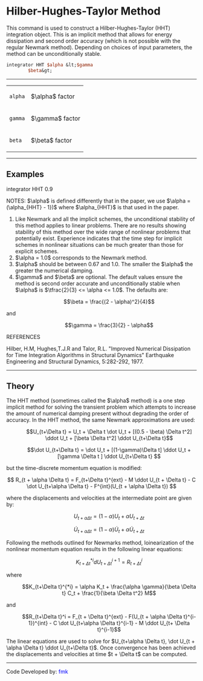 # Hilber-Hughes-Taylor Method

<p>This command is used to construct a Hilber-Hughes-Taylor (HHT)
integration object. This is an implicit method that allows for energy
dissipation and second order accuracy (which is not possible with the
regular Newmark method). Depending on choices of input parameters, the
method can be unconditionally stable.</p>

```tcl
integrator HHT $alpha &lt;$gamma
        $beta&gt;
```
<hr />
<table>
<tbody>
<tr class="odd">
<td><p><code class="parameter-table-variable">alpha</code></p></td>
<td><p>$\alpha$ factor</p></td>
</tr>
<tr class="even">
<td><p><code class="parameter-table-variable">gamma</code></p></td>
<td><p>$\gamma$ factor</p></td>
</tr>
<tr class="odd">
<td><p><code class="parameter-table-variable">beta</code></p></td>
<td><p>$\beta$ factor</p></td>
</tr>
</tbody>
</table>
<hr />

## Examples

<p>integrator HHT 0.9</p>
<p>NOTES: $\alpha$ is defined differently that in
the paper, we use $\alpha = (\alpha_{HHT} - 1})$
where $\alpha_{HHT}$ is that used in the
paper.</p>
<ol>
<li>Like Newmark and all the implicit schemes, the unconditional
stability of this method applies to linear problems. There are no
results showing stability of this method over the wide range of
nonlinear problems that potentially exist. Experience indicates that the
time step for implicit schemes in nonlinear situations can be much
greater than those for explicit schemes.</li>
<li>$\alpha = 1.0$ corresponds to the Newmark
method.</li>
<li>$\alpha$ should be between 0.67 and 1.0. The
smaller the $\alpha$ the greater the numerical
damping.</li>
<li>$\gamma$ and $\beta$
are optional. The default values ensure the method is second order
accurate and unconditionally stable when $\alpha$
is $\tfrac{2}{3} &lt;= \alpha &lt;= 1.0$. The
defaults are:</li>
</ol>
<dl>
<dt></dt>
<dd>

$$\beta = \frac{(2 - \alpha)^2}{4}$$

</dd>
</dl>
<p>and</p>
<dl>
<dt></dt>
<dd>

$$\gamma = \frac{3}{2} - \alpha$$

</dd>
</dl>
<p>REFERENCES</p>
<p>Hilber, H.M, Hughes,T.J.R and Talor, R.L. "Improved Numerical
Dissipation for Time Integration Algorithms in Structural Dynamics"
Earthquake Engineering and Structural Dynamics, 5:282-292, 1977.</p>
<hr />

## Theory

<p>The HHT method (sometimes called the $\alpha$
method) is a one step implicit method for solving the transient problem
which attempts to increase the amount of numerical damping present
without degrading the order of accuracy. In the HHT method, the same
Newmark approximations are used:</p>
<dl>
<dt></dt>
<dd>

$$U_{t+\Delta t} = U_t + \Delta t \dot U_t + [(0.5 - \beta)
\Delta t^2] \ddot U_t + [\beta \Delta t^2] \ddot U_{t+\Delta
t}$$

</dd>
</dl>
<dl>
<dt></dt>
<dd>

$$\dot U_{t+\Delta t} = \dot U_t + [(1-\gamma)\Delta t] \ddot
U_t + [\gamma \Delta t ] \ddot U_{t+\Delta t} $$

</dd>
</dl>
<p>but the time-discrete momentum equation is modified:</p>

$$
R_{t + \alpha \Delta t} = F_{t+\Delta t}^{ext} - M \ddot
U_{t + \Delta t} - C \dot U_{t+\alpha \Delta t} - F^{int}(U_{t + \alpha \Delta t})
$$

<p>where the displacements and velocities at the intermediate point are
given by:</p>
<dl>
<dt></dt>
<dd>

$$U_{t+ \alpha \Delta t} = (1 - \alpha) U_t + \alpha U_{t +
\Delta t}$$

</dd>
</dl>
<dl>
<dt></dt>
<dd>

$$\dot U_{t+\alpha \Delta t} = (1-\alpha) \dot U_t + \alpha
\dot U_{t + \Delta t}$$

</dd>
</dl>
<p>Following the methods outlined for Newmarks method, loinearization of
the nonlinear momentum equation results in the following linear
equations:</p>
<dl>
<dt></dt>
<dd>

$$K_{t+\Delta t}^{*i} d U_{t+\Delta t}^{i+1} = R_{t+\Delta
t}^i$$

</dd>
</dl>
<p>where</p>
<dl>
<dt></dt>
<dd>

$$K_{t+\Delta t}^{*i} = \alpha K_t + \frac{\alpha
\gamma}{\beta \Delta t} C_t + \frac{1}{\beta \Delta t^2} M$$

</dd>
</dl>
<p>and</p>
<dl>
<dt></dt>
<dd>

$$R_{t+\Delta t}^i = F_{t + \Delta t}^{ext} - F(U_{t + \alpha
\Delta t}^{i-1})^{int} - C \dot U_{t+\alpha \Delta t}^{i-1} - M \ddot
U_{t+ \Delta t}^{i-1}$$

</dd>
</dl>
<p>The linear equations are used to solve for $U_{t+\alpha
\Delta t}, \dot U_{t + \alpha \Delta t} \ddot U_{t+\Delta
t}$. Once convergence has been achieved the displacements
and velocities at time $t + \Delta t$ can be
computed.</p>
<hr />
<p>Code Developed by: <span style="color:blue"> fmk
</span></p>
